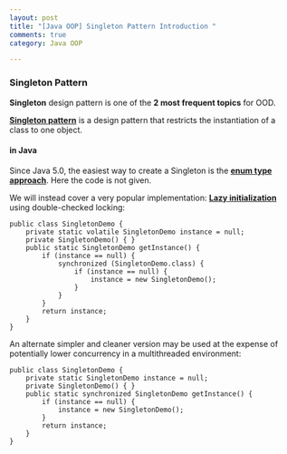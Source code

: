 ```yaml
---
layout: post
title: "[Java OOP] Singleton Pattern Introduction "
comments: true
category: Java OOP

---
```


### Singleton Pattern

__Singleton__ design pattern is one of the __2 most frequent topics__ for OOD. 

__[Singleton pattern](http://en.wikipedia.org/wiki/Singleton_pattern)__ is a design pattern that restricts the instantiation of a class to one object. 

#### in Java

Since Java 5.0, the easiest way to create a Singleton is the __[enum type approach](http://en.wikipedia.org/wiki/Singleton_pattern#The_Enum_way)__. Here the code is not given. 

We will instead cover a very popular implementation: __[Lazy initialization](http://en.wikipedia.org/wiki/Singleton_pattern#Lazy_initialization)__ using double-checked locking: 

    public class SingletonDemo {
        private static volatile SingletonDemo instance = null;
        private SingletonDemo() { }
        public static SingletonDemo getInstance() {
            if (instance == null) {
                synchronized (SingletonDemo.class) {
                    if (instance == null) {
                        instance = new SingletonDemo();
                    }
                }
            }
            return instance;
        }
    }

An alternate simpler and cleaner version may be used at the expense of potentially lower concurrency in a multithreaded environment:

    public class SingletonDemo {
        private static SingletonDemo instance = null;
        private SingletonDemo() { }
        public static synchronized SingletonDemo getInstance() {
            if (instance == null) {
                instance = new SingletonDemo();
            }
            return instance;
        }
    }
